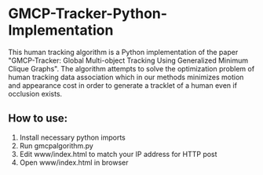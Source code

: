 # GMCP-Tracker-Python-Implementation
This human tracking algorithm is a Python implementation of the paper "GMCP-Tracker: Global Multi-object Tracking Using Generalized Minimum Clique Graphs". The algorithm attempts to solve the optimization problem of human tracking data association which in our methods minimizes motion and appearance cost in order to generate a tracklet of a human even if occlusion exists.

## How to use:
1. Install necessary python imports
2. Run gmcpalgorithm.py
3. Edit www/index.html to match your IP address for HTTP post
4. Open www/index.html in browser
